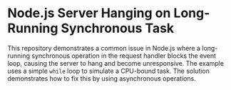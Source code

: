 # Node.js Server Hanging on Long-Running Synchronous Task

This repository demonstrates a common issue in Node.js where a long-running synchronous operation in the request handler blocks the event loop, causing the server to hang and become unresponsive.  The example uses a simple `while` loop to simulate a CPU-bound task.  The solution demonstrates how to fix this by using asynchronous operations.